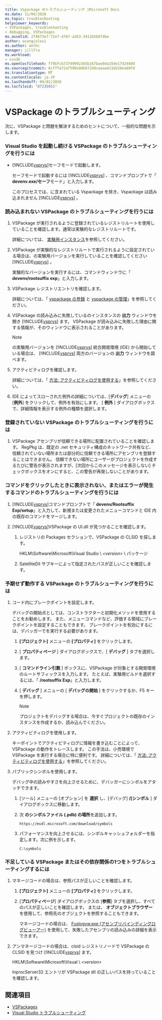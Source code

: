 ```yaml
---
title: Vspackage のトラブルシューティング |Microsoft Docs
ms.date: 11/04/2016
ms.topic: troubleshooting
helpviewer_keywords:
- VSPackages, troubleshooting
- debugging, VSPackages
ms.assetid: 274673e7-72e7-476f-a263-3411b5b874be
author: acangialosi
ms.author: anthc
manager: jillfra
ms.workload:
- vssdk
ms.openlocfilehash: f79bfcb73749992365b167bae84a15de17d2440d
ms.sourcegitcommit: 6cfffa72af599a9d667249caaaa411bb28ea69fd
ms.translationtype: MT
ms.contentlocale: ja-JP
ms.lasthandoff: 09/02/2020
ms.locfileid: "87235031"
---
```

# <a name="troubleshooting-vspackages"></a>VSPackage のトラブルシューティング
次に、VSPackage と問題を解決するためのヒントについて、一般的な問題を示します。

### <a name="to-troubleshoot-a-vspackage-that-keeps-visual-studio-from-starting"></a>Visual Studio を起動し続ける VSPackage のトラブルシューティングを行うには

- [!INCLUDE[vsprvs](../code-quality/includes/vsprvs_md.md)]セーフモードで起動します。

   セーフモードで起動するには [!INCLUDE[vsprvs](../code-quality/includes/vsprvs_md.md)] 、コマンドプロンプトで「 **devenv.exe/セーフ**モード」と入力します。

   このプロセスでは、に含まれている Vspackage を除き、Vspackage は読み込まれません [!INCLUDE[vsprvs](../code-quality/includes/vsprvs_md.md)] 。

### <a name="to-troubleshoot-a-vspackage-that-does-not-load"></a>読み込まれない VSPackage のトラブルシューティングを行うには

1. VSPackage が実行されるように登録されているレジストリルートを使用していることを確認します。通常は実験的なレジストリルートです。

    詳細については、 [実験用インスタンス](../extensibility/the-experimental-instance.md)を参照してください。

2. VSPackage が実験的なレジストリルートで実行されるように設定されている場合は、の実験用バージョンを実行していることを確認してください [!INCLUDE[vsprvs](../code-quality/includes/vsprvs_md.md)] 。

    実験的なバージョンを実行するには、コマンドウィンドウに「 **devenv/rootsuffix exp**」と入力します。

3. VSPackage レジストリエントリを確認します。

    詳細については、「 [vspackage の登録](registering-and-unregistering-vspackages.md) と [vspackage の管理](../extensibility/managing-vspackages.md)」を参照してください。

4. VSPackage の読み込みに失敗しているのインスタンスの **出力** ウィンドウを開き [!INCLUDE[vsprvs](../code-quality/includes/vsprvs_md.md)] ます。 VSPackage が読み込みに失敗した理由に関する情報が、そのウィンドウに表示されることがあります。

   > [!NOTE]
   > の実験用バージョンを [!INCLUDE[vsprvs](../code-quality/includes/vsprvs_md.md)] 統合開発環境 (IDE) から開始している場合は、 [!INCLUDE[vsprvs](../code-quality/includes/vsprvs_md.md)] 両方のバージョンの **出力** ウィンドウを調べます。

5. アクティビティログを確認します。

    詳細については、「 [方法: アクティビティログを使用する](../extensibility/how-to-use-the-activity-log.md)」を参照してください。

6. IDE によってスローされた例外の詳細については、[**デバッグ**] メニューの [**例外**] をクリックして、例外を有効にします。 [ **例外** ] ダイアログボックスで、詳細情報を表示する例外の種類を選択します。

### <a name="to-troubleshoot-a-vspackage-that-does-not-register"></a>登録されていない VSPackage のトラブルシューティングを行うには

1. VSPackage アセンブリが信頼できる場所に配置されていることを確認します。 RegPkg は、既定の .net セキュリティ構成のネットワーク共有など、信頼されていない場所または部分的に信頼できる場所にアセンブリを登録することはできません。 信頼できない場所にユーザーがプロジェクトを作成するたびに警告が表示されますが、[次回からこのメッセージを表示しない] チェックボックスをオンにすると、この警告が再発しないことがあります。

### <a name="to-troubleshoot-a-command-that-is-not-visible-or-that-generates-an-error-when-you-click-a-command"></a>コマンドをクリックしたときに表示されない、またはエラーが発生するコマンドのトラブルシューティングを行うには

1. [!INCLUDE[vsprvs](../code-quality/includes/vsprvs_md.md)]コマンドプロンプトで「 **devenv/Rootsuffix Exp/setup**」と入力して、新規または変更されたメニューコマンドと IDE 内の既存のコマンドをマージします。

2. [!INCLUDE[vsprvs](../code-quality/includes/vsprvs_md.md)]VSPackage の UI.dll が見つかることを確認します。

   1. レジストリの Packages セクションで、VSPackage の CLSID を探します。

        HKLM\Software\Microsoft\Visual Studio \\ *\<version>* \ パッケージ

   2. SatelliteDll サブキーによって指定されたパスが正しいことを確認します。

### <a name="to-troubleshoot-a-vspackage-that-behaves-unexpectedly"></a>予期せず動作する VSPackage のトラブルシューティングを行うには

1. コード内にブレークポイントを設定します。

     デバッグの開始点としては、コンストラクターと初期化メソッドを使用することをお勧めします。 また、メニューコマンドなど、評価する領域にブレークポイントを設定することもできます。 ブレークポイントを有効にするには、デバッガーでを実行する必要があります。

    1. **[プロジェクト]** メニューの **[プロパティ]** をクリックします。

    2. [ **プロパティページ** ] ダイアログボックスで、[ **デバッグ** ] タブを選択します。

    3. [ **コマンドライン引数** ] ボックスに、VSPackage が対象とする開発環境のルートサフィックスを入力します。 たとえば、実験用ビルドを選択するには、「 **/rootsuffix Exp**」と入力します。

    4. [ **デバッグ** ] メニューの [ **デバッグの開始** ] をクリックするか、F5 キーを押します。

        > [!NOTE]
        > プロジェクトをデバッグする場合は、今すぐプロジェクトの既存のインスタンスを作成するか、読み込んでください。

2. アクティビティログを使用します。

     キーポイントでアクティビティログに情報を書き込むことによって、VSPackage の動作をトレースします。 この手法は、小売環境で VSPackage を実行する場合に特に便利です。 詳細については、「 [方法: アクティビティログを使用する](../extensibility/how-to-use-the-activity-log.md)」を参照してください。

3. パブリックシンボルを使用します。

     デバッグ中の読みやすさを向上させるために、デバッガーにシンボルをアタッチできます。

    1. [ツール] メニューの [オプション] を **選択** し、[デバッグ] **/[シンボル** ] ダイアログボックスに移動します。

    2. 次 **のシンボルファイル (.pdb) の場所**を追加します。

         `https://msdl.microsoft.com/download/symbols`

    3. パフォーマンスを向上させるには、シンボルキャッシュフォルダーを指定します。次に例を示します。

        ```
        C:\symbols
        ```

### <a name="to-troubleshoot-a-missing-vspackage-or-one-of-its-dependencies"></a>不足している VSPackage またはその依存関係の1つをトラブルシューティングするには

1. マネージコードの場合は、参照パスが正しいことを確認します。

   1. **[プロジェクト]** メニューの **[プロパティ]** をクリックします。

   2. [**プロパティページ**] ダイアログボックスの [**参照**] タブを選択し、すべてのパスが正しいことを確認します。 または、 **オブジェクトブラウザー** を使用して、参照先のオブジェクトを参照することもできます。

        マネージコードの場合は、 [Fuslogvw.exe (アセンブリバインディングログビューアー)](/dotnet/framework/tools/fuslogvw-exe-assembly-binding-log-viewer) を使用して、失敗したアセンブリの読み込みの詳細を表示できます。

2. アンマネージコードの場合は、clsid レジストリノードで VSPackage の CLSID を見つけ [!INCLUDE[vsprvs](../code-quality/includes/vsprvs_md.md)] ます。

    HKLM\Software\Microsoft\Visual \\ *\<version>*

   InprocServer32 エントリが VSPackage dll の正しいパスを持っていることを確認します。

## <a name="see-also"></a>関連項目
- [VSPackages](../extensibility/internals/vspackages.md)
- [Visual Studio トラブルシューティング](/troubleshoot/visualstudio/welcome-visual-studio/)
